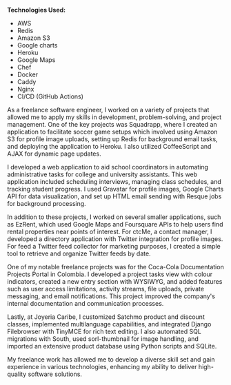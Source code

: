 **Technologies Used:**

- AWS
- Redis
- Amazon S3
- Google charts
- Heroku
- Google Maps
- Chef
- Docker
- Caddy
- Nginx
- CI/CD (GitHub Actions)

As a freelance software engineer, I worked on a variety of projects that allowed me to apply my skills in development, problem-solving, and project management. One of the key projects was Squadrapp, where I created an application to facilitate soccer game setups which involved using Amazon S3 for profile image uploads, setting up Redis for background email tasks, and deploying the application to Heroku. I also utilized CoffeeScript and AJAX for dynamic page updates.

I developed a web application to aid school coordinators in automating administrative tasks for college and university assistants. This web application included scheduling interviews, managing class schedules, and tracking student progress. I used Gravatar for profile images, Google Charts API for data visualization, and set up HTML email sending with Resque jobs for background processing.

In addition to these projects, I worked on several smaller applications, such as EzRent, which used Google Maps and Foursquare APIs to help users find rental properties near points of interest. For ctcMe, a contact manager, I developed a directory application with Twitter integration for profile images. For feed a Twitter feed collector for marketing purposes, I created a simple tool to retrieve and organize Twitter feeds by date.

One of my notable freelance projects was for the Coca-Cola Documentation Projects Portal in Colombia. I developed a project tasks view with colour indicators, created a new entry section with WYSIWYG, and added features such as user access limitations, activity streams, file uploads, private messaging, and email notifications. This project improved the company's internal documentation and communication processes.

Lastly, at Joyeria Caribe, I customized Satchmo product and discount classes, implemented multilanguage capabilities, and integrated Django Filebrowser with TinyMCE for rich text editing. I also automated SQL migrations with South, used sorl-thumbnail for image handling, and imported an extensive product database using Python scripts and SQLite.

My freelance work has allowed me to develop a diverse skill set and gain experience in various technologies, enhancing my ability to deliver high-quality software solutions.
